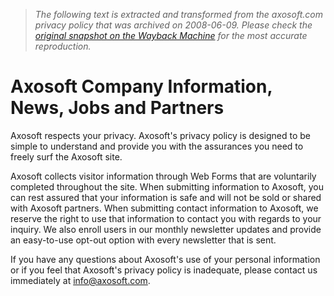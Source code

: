 > *The following text is extracted and transformed from the axosoft.com privacy policy that was archived on 2008-06-09. Please check the [original snapshot on the Wayback Machine](https://web.archive.org/web/20080609182912id_/http%3A//www.axosoft.com/company/default.aspx%3Fcn%3Daxo_privacy) for the most accurate reproduction.*

# Axosoft Company Information, News, Jobs and Partners

Axosoft respects your privacy. Axosoft's privacy policy is designed to be simple to understand and provide you with the assurances you need to freely surf the Axosoft site.

Axosoft collects visitor information through Web Forms that are voluntarily completed throughout the site. When submitting information to Axosoft, you can rest assured that your information is safe and will not be sold or shared with Axosoft partners. When submitting contact information to Axosoft, we reserve the right to use that information to contact you with regards to your inquiry. We also enroll users in our monthly newsletter updates and provide an easy-to-use opt-out option with every newsletter that is sent.

If you have any questions about Axosoft's use of your personal information or if you feel that Axosoft's privacy policy is inadequate, please contact us immediately at [info@axosoft.com](mailto:info@axosoft.com).
